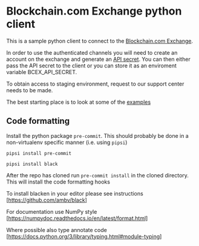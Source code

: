 Blockchain.com Exchange python client
=====================================

This is a sample python client to connect to the [Blockchain.com Exchange](https://exchange.blockchain.com).

In order to use the authenticated channels you will need to create an account on the exchange and generate an [API secret](https://exchange.blockchain.com/settings/api). You can then either pass the API secret to the client or you can store it as an enviroment variable BCEX_API_SECRET.

To obtain access to staging environment, request to our support center needs to be made.

The best starting place is to look at some of the [examples](https://github.com/simon-bc/bcex/tree/master/examples)

Code formatting
---------------

Install the python package `pre-commit`. This should probably be done in a
non-virtualenv specific manner (i.e. using `pipsi`)

```pipsi install pre-commit ```

```pipsi install black```

After the repo has cloned run
```pre-commit install``` in the cloned directory. This will install the code
formatting hooks

To install blacken in your editor please see instructions
[https://github.com/ambv/black]

For documentation use NumPy style [https://numpydoc.readthedocs.io/en/latest/format.html]

Where possible also type annotate code [https://docs.python.org/3/library/typing.html#module-typing]
